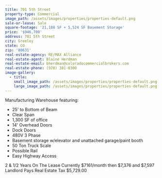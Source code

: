```yaml
---
title: 701 5th Street
property-type: Commercial
image_path: /assets/images/properties/properties-default.png
sale-or-lease: Sale
square-footage: '21,108 SF + 5,524 SF Basement Storage'
price: '$946,700'
address: 701 5th Street
city: Greeley
state: CO
zip: '80631'
real-estate-agency: RE/MAX Alliance
real-estate-agent: Blaine Herdman
real-estate-email: bherdman@coloradocommercialbrokers.com
real-estate-phone: (970) 381-0300
image-gallery:
  - title:
    small_image_path: /assets/images/properties/properties-default.png
    large_image_path: /assets/images/properties/properties-default.png
---
```



Manufacturing Warehouse featuring:

* 25' to Bottom of Beam
* Clear Span
* 1,300 SF of office
* 14' Overhead Doors
* Dock Doors
* 480V 3 Phase
* Basement storage w/elevator and unattached garage/paint booth
* 50 Ton Truck Scale
* Possible Rail
* Easy Highway Access

2 & 1/2 Years On The Lease Currently $7161/month then $7,376 and $7,597 Landlord Pays Real Estate Tax $5,729.00
